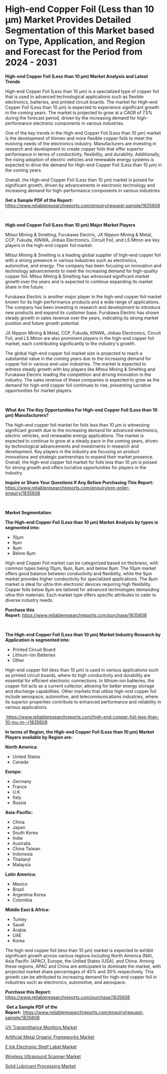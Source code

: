<p><h1>High-end Copper Foil (Less than 10 μm) Market Provides Detailed Segmentation of this Market based on Type, Application, and Region and Forecast for the Period from 2024 - 2031</h1></p><p><strong>High-end Copper Foil (Less than 10 μm) Market Analysis and Latest Trends</strong></p>
<p><p>High-end Copper Foil (Less than 10 μm) is a specialized type of copper foil that is used in advanced technological applications such as flexible electronics, batteries, and printed circuit boards. The market for High-end Copper Foil (Less than 10 μm) is expected to experience significant growth in the coming years. The market is projected to grow at a CAGR of 7.5% during the forecast period, driven by the increasing demand for high-performance electronic components in various industries.</p><p>One of the key trends in the High-end Copper Foil (Less than 10 μm) market is the development of thinner and more flexible copper foils to meet the evolving needs of the electronics industry. Manufacturers are investing in research and development to create copper foils that offer superior performance in terms of conductivity, flexibility, and durability. Additionally, the rising adoption of electric vehicles and renewable energy systems is expected to drive the demand for High-end Copper Foil (Less than 10 μm) in the coming years.</p><p>Overall, the High-end Copper Foil (Less than 10 μm) market is poised for significant growth, driven by advancements in electronic technology and increasing demand for high-performance components in various industries.</p></p>
<p><strong>Get a Sample PDF of the Report:&nbsp;</strong> <a href="https://www.reliableresearchreports.com/enquiry/request-sample/1835608">https://www.reliableresearchreports.com/enquiry/request-sample/1835608</a></p>
<p>&nbsp;</p>
<p><strong>High-end Copper Foil (Less than 10 μm) Major Market Players</strong></p>
<p><p>Mitsui Mining & Smelting, Furukawa Electric, JX Nippon Mining & Metal, CCP, Fukuda, KINWA, Jinbao Electronics, Circuit Foil, and LS Mtron are key players in the high-end copper foil market.</p><p>Mitsui Mining & Smelting is a leading global supplier of high-end copper foil with a strong presence in various industries such as electronics, automotive, and energy. The company has been focusing on innovation and technology advancements to meet the increasing demand for high-quality copper foil. Mitsui Mining & Smelting has witnessed significant market growth over the years and is expected to continue expanding its market share in the future.</p><p>Furukawa Electric is another major player in the high-end copper foil market known for its high-performance products and a wide range of applications. The company has been investing in research and development to introduce new products and expand its customer base. Furukawa Electric has shown steady growth in sales revenue over the years, indicating its strong market position and future growth potential.</p><p>JX Nippon Mining & Metal, CCP, Fukuda, KINWA, Jinbao Electronics, Circuit Foil, and LS Mtron are also prominent players in the high-end copper foil market, each contributing significantly to the industry's growth.</p><p>The global high-end copper foil market size is projected to reach a substantial value in the coming years due to the increasing demand for copper foil in various end-user industries. The market is expected to witness steady growth with key players like Mitsui Mining & Smelting and Furukawa Electric leading the competition and driving innovation in the industry. The sales revenue of these companies is expected to grow as the demand for high-end copper foil continues to rise, presenting lucrative opportunities for market players.</p></p>
<p>&nbsp;</p>
<p><strong>What Are The Key Opportunities For High-end Copper Foil (Less than 10 μm) Manufacturers?</strong></p>
<p><p>The high-end copper foil market for foils less than 10 μm is witnessing significant growth due to the increasing demand for advanced electronics, electric vehicles, and renewable energy applications. The market is expected to continue to grow at a steady pace in the coming years, driven by technological advancements and investments in research and development. Key players in the industry are focusing on product innovations and strategic partnerships to expand their market presence. Overall, the high-end copper foil market for foils less than 10 μm is poised for strong growth and offers lucrative opportunities for players in the industry.</p></p>
<p><strong>Inquire or Share Your Questions If Any Before Purchasing This Report:</strong> <a href="https://www.reliableresearchreports.com/enquiry/pre-order-enquiry/1835608">https://www.reliableresearchreports.com/enquiry/pre-order-enquiry/1835608</a></p>
<p>&nbsp;</p>
<p><strong>Market Segmentation</strong></p>
<p><strong>The High-end Copper Foil (Less than 10 μm) Market Analysis by types is segmented into:</strong></p>
<p><ul><li>10μm</li><li>9μm</li><li>8μm</li><li>Below 8μm</li></ul></p>
<p><p>High-end Copper Foil market can be categorized based on thickness, with common types being 10μm, 9μm, 8μm, and below 8μm. The 10μm market offers good balance between conductivity and flexibility, while the 9μm market provides higher conductivity for specialized applications. The 8μm market is ideal for ultra-thin electronic devices requiring high flexibility. Copper foils below 8μm are tailored for advanced technologies demanding ultra-thin materials. Each market type offers specific attributes to cater to diverse industry needs.</p></p>
<p><strong>Purchase this Report:&nbsp;</strong><a href="https://www.reliableresearchreports.com/purchase/1835608">https://www.reliableresearchreports.com/purchase/1835608</a></p>
<p>&nbsp;</p>
<p><strong>The High-end Copper Foil (Less than 10 μm) Market Industry Research by Application is segmented into:</strong></p>
<p><ul><li>Printed Circuit Board</li><li>Lithium-ion Batteries</li><li>Other</li></ul></p>
<p><p>High-end copper foil (less than 10 μm) is used in various applications such as printed circuit boards, where its high conductivity and durability are essential for efficient electronic connections. In lithium-ion batteries, the copper foil acts as a current collector, allowing for better energy storage and discharge capabilities. Other markets that utilize high-end copper foil include aerospace, automotive, and telecommunications industries, where its superior properties contribute to enhanced performance and reliability in various applications.</p></p>
<p><a href="https://www.reliableresearchreports.com/high-end-copper-foil-less-than-10-mu-m--r1835608">&nbsp;https://www.reliableresearchreports.com/high-end-copper-foil-less-than-10-mu-m--r1835608</a></p>
<p><strong>In terms of Region, the High-end Copper Foil (Less than 10 μm) Market Players available by Region are:</strong></p>
<p>
    <p> <strong> North America: </strong>
        <ul>
            <li>United States</li>
            <li>Canada</li>
        </ul>
        </p> 
    <p> <strong> Europe: </strong>
        <ul>
            <li>Germany</li>
            <li>France</li>
            <li>U.K.</li>
            <li>Italy</li>
            <li>Russia</li>
        </ul>
        </p> 
    <p> <strong> Asia-Pacific: </strong>
        <ul>
            <li>China</li>
            <li>Japan</li>
            <li>South Korea</li>
            <li>India</li>
            <li>Australia</li>
            <li>China Taiwan</li>
            <li>Indonesia</li>
            <li>Thailand</li>
            <li>Malaysia</li>
        </ul>
        </p> 
    <p> <strong> Latin America: </strong>
        <ul>
            <li>Mexico</li>
            <li>Brazil</li>
            <li>Argentina Korea</li>
            <li>Colombia</li>
        </ul>
        </p> 
    <p> <strong> Middle East & Africa: </strong>
        <ul>
            <li>Turkey</li>
            <li>Saudi</li>
            <li>Arabia</li>
            <li>UAE</li>
            <li>Korea</li>
        </ul>
    </p>
    </p>
<p><p>The high-end copper foil (less than 10 μm) market is expected to exhibit significant growth across various regions including North America (NA), Asia Pacific (APAC), Europe, the United States (USA), and China. Among these regions, APAC and China are anticipated to dominate the market, with projected market share percentages of 40% and 30% respectively. This growth can be attributed to increasing demand for high-end copper foil in industries such as electronics, automotive, and aerospace.</p></p>
<p><strong>Purchase this Report: </strong><a href="https://www.reliableresearchreports.com/purchase/1835608">https://www.reliableresearchreports.com/purchase/1835608</a></p>
<p>&nbsp;<strong>Get a Sample PDF of the Report:&nbsp;&nbsp;</strong><a href="https://www.reliableresearchreports.com/enquiry/request-sample/1835608">https://www.reliableresearchreports.com/enquiry/request-sample/1835608</a></p>
<p><strong></strong></p>
<p><p><a href="https://medium.com/@carol.alsopr44536/uv-transmittance-monitors-market-outlook-and-forecast-from-2024-to-2031-045ade33f6b4">UV Transmittance Monitors Market</a></p><p><a href="https://www.linkedin.com/pulse/comprehensive-analysis-global-artificial-metal-organic-yjx0e">Artificial Metal Organic Frameworks Market</a></p><p><a href="https://www.linkedin.com/pulse/e-ink-electronic-shelf-label-market-size-share-analysis-vbsze">E Ink Electronic Shelf Label Market</a></p><p><a href="https://github.com/jakobeblake56/Market-Research-Report-List-1/blob/main/wireless-ultrasound-scanner-market.md">Wireless Ultrasound Scanner Market</a></p><p><a href="https://medium.com/@ralphyoung1949/solid-lubricant-processing-market-size-share-trends-analysis-report-by-product-contract-3f392306cbff">Solid Lubricant Processing Market</a></p></p>